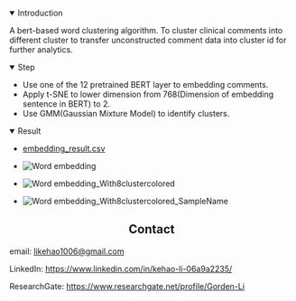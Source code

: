 <br>

<details open>
<summary>Introduction</summary>

A bert-based word clustering algorithm. To cluster clinical comments into different cluster to transfer unconstructed comment data into cluster id for further analytics.

</details>

<details open>
<summary>Step</summary>


- Use one of the 12 pretrained BERT layer to embedding comments.
- Apply t-SNE to lower dimension from 768(Dimension of embedding sentence in BERT) to 2.
- Use GMM(Gaussian Mixture Model) to identify clusters.

</details>

<details open>
<summary>Result</summary>

- [embedding_result.csv](https://github.com/LeeGorden/Bert-Based-Word-Clustering/files/8697458/embedding_result.csv)
  
- ![Word embedding](https://user-images.githubusercontent.com/72702872/168527283-1f91f434-4c78-4391-a63f-1a5d7c9e9e1b.png)

- ![Word embedding_With8clustercolored](https://user-images.githubusercontent.com/72702872/168527291-dd4fc78b-dd90-4107-a687-9e97a8d5f4f1.png)

- ![Word embedding_With8clustercolored_SampleName](https://user-images.githubusercontent.com/72702872/168527315-0abd6256-7d85-4ffa-af94-47eade562bb8.png)

</details>

## <div align="center">Contact</div>

email: likehao1006@gmail.com

LinkedIn: https://www.linkedin.com/in/kehao-li-06a9a2235/

ResearchGate: https://www.researchgate.net/profile/Gorden-Li

<br>

